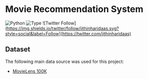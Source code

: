# Movie Recommendation System

![Python](https://img.shields.io/badge/python-3.x-orange.svg)
![Type](https://img.shields.io/badge/Machine-Learning-red.svg)
![Twitter Follow](https://img.shields.io/twitter/follow/jithinharidaas.svg?style=social&label=Follow](https://twitter.com/jithinharidaas)

## Dataset

The following main data source was used for this project:
- [MovieLens 100K](https://grouplens.org/datasets/movielens/100k/)
